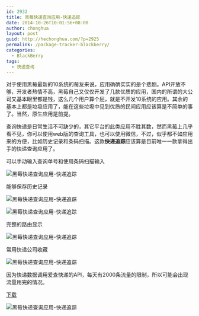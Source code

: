 ```yaml
---
id: 2932
title: 黑莓快递查询应用-快递追踪
date: 2014-10-26T10:01:56+08:00
author: chonghua
layout: post
guid: http://hechonghua.com/?p=2925
permalink: /package-tracker-blackberry/
categories:
  - BlackBerry
tags:
  - 快递查询
---
```

对于使用黑莓最新的10系统的莓友来说，应用确确实实的是个悲剧。API开放不够，开发者热情不高，黑莓自己又仅仅开发了几款优质的应用，国内的所谓的大公司又基本眼里都是钱，这么几个用户算个屁，就是不开发10系统的应用。其余的基本上都是垃圾应用了，能在这些垃圾中见到优质的民间应用应该算是不简单的事了。当然，原生应用是前提。

<!--more-->

查询快递是日常生活不可缺少的，其它平台的此类应用不胜其数，然而黑莓上几乎看不见，你可以使用web版的查询工具，也可以使用微信，不过，似乎都不如应用来的方便，比如历史记录和条码扫描。这款**快递追踪**应该算是目前唯一一款拿得出手的快递查询应用了。

可以手动输入查询单号和使用条码扫描输入

![黑莓快递查询应用-快递追踪](http://chonghua-1251666171.cos.ap-shanghai.myqcloud.com/PackageTracker.png) 

能够保存历史记录

![黑莓快递查询应用-快递追踪](http://chonghua-1251666171.cos.ap-shanghai.myqcloud.com/PackageTracker3.png) 

![黑莓快递查询应用-快递追踪](http://chonghua-1251666171.cos.ap-shanghai.myqcloud.com/PackageTracker1.png) 

完整的路由显示

![黑莓快递查询应用-快递追踪](http://chonghua-1251666171.cos.ap-shanghai.myqcloud.com/PackageTracker2.png) 

常用快递公司收藏

![黑莓快递查询应用-快递追踪](http://chonghua-1251666171.cos.ap-shanghai.myqcloud.com/PackageTracker4.png) 

因为快递数据调用爱查快递的API，每天有2000条流量的限制，所以可能会出现流量用完的情况。

<a href="http://appworld.blackberry.com/webstore/content/59942376/" target="_blank">下载</a>

![黑莓快递查询应用-快递追踪](http://chonghua-1251666171.cos.ap-shanghai.myqcloud.com/PackageTrackerdownload.png)